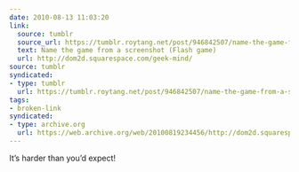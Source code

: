 ```yaml
---
date: 2010-08-13 11:03:20
link:
  source: tumblr
  source_url: https://tumblr.roytang.net/post/946842507/name-the-game-from-a-screenshot-flash-game
  text: Name the game from a screenshot (Flash game)
  url: http://dom2d.squarespace.com/geek-mind/
source: tumblr
syndicated:
- type: tumblr
  url: https://tumblr.roytang.net/post/946842507/name-the-game-from-a-screenshot-flash-game
tags:
- broken-link
syndicated:
- type: archive.org
  url: https://web.archive.org/web/20100819234456/http://dom2d.squarespace.com/geek-mind/
---
```


<p>It&rsquo;s harder than you&rsquo;d expect!</p>